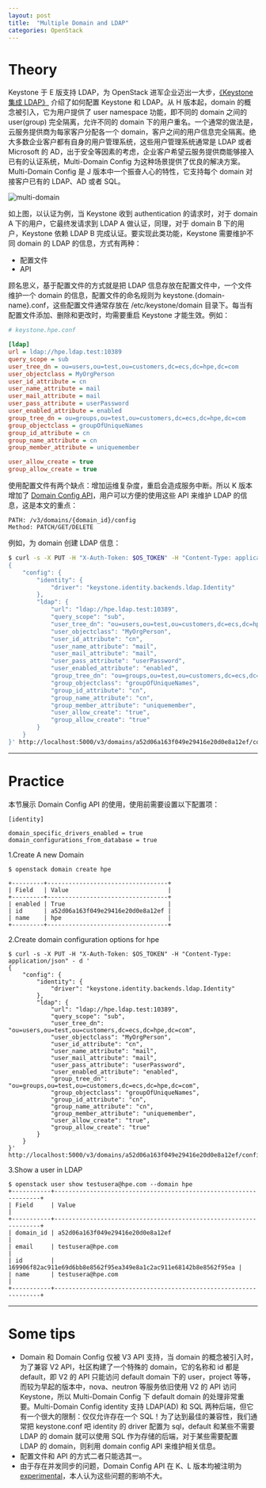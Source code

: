 ```yaml
---
layout: post
title:  "Multiple Domain and LDAP"
categories: OpenStack
---
```



# Theory

Keystone 于 E 版支持 LDAP，为 OpenStack 进军企业迈出一大步，[《Keystone 集成 LDAP》](http://wsfdl.com/openstack/2016/01/13/Keystone%E9%9B%86%E6%88%90LDAP.html) 介绍了如何配置 Keystone 和 LDAP。从 H 版本起，domain 的概念被引入，它为用户提供了 user namespace 功能，即不同的 domain 之间的 user(group) 完全隔离，允许不同的 domain 下的用户重名。一个通常的做法是，云服务提供商为每家客户分配各一个 domain，客户之间的用户信息完全隔离。绝大多数企业客户都有自身的用户管理系统，这些用户管理系统通常是 LDAP 或者 Microsoft 的 AD，出于安全等因素的考虑，企业客户希望云服务提供商能够接入已有的认证系统，Multi-Domain Config 为这种场景提供了优良的解决方案。Multi-Domain Config 是 J 版本中一个振奋人心的特性，它支持每个 domain 对接客户已有的 LDAP、AD 或者 SQL。

![multi-domain](http://wsfdl.oss-cn-qingdao.aliyuncs.com/multi-domain-overview.png)

如上图，以认证为例，当 Keystone 收到 authentication 的请求时，对于 domain A 下的用户，它最终发请求到 LDAP A 做认证，同理，对于 domain B 下的用户，Keystone 依赖 LDAP B 完成认证。要实现此类功能，Keystone 需要维护不同 domain 的 LDAP 的信息，方式有两种：

- 配置文件
- API

顾名思义，基于配置文件的方式就是把 LDAP 信息存放在配置文件中，一个文件维护一个 domain 的信息，配置文件的命名规则为 keystone.{domain-name}.conf，这些配置文件通常存放在 /etc/keystone/domain 目录下。每当有配置文件添加、删除和更改时，均需要重启 Keystone 才能生效。例如：

~~~ ini
# keystone.hpe.conf

[ldap]
url = ldap://hpe.ldap.test:10389
query_scope = sub
user_tree_dn = ou=users,ou=test,ou=customers,dc=ecs,dc=hpe,dc=com
user_objectclass = MyOrgPerson
user_id_attribute = cn
user_name_attribute = mail
user_mail_attribute = mail
user_pass_attribute = userPassword
user_enabled_attribute = enabled
group_tree_dn = ou=groups,ou=test,ou=customers,dc=ecs,dc=hpe,dc=com
group_objectclass = groupOfUniqueNames
group_id_attribute = cn
group_name_attribute = cn
group_member_attribute = uniquemember

user_allow_create = true
group_allow_create = true
~~~

使用配置文件有两个缺点：增加运维复杂度，重启会造成服务中断。所以 K 版本增加了 [Domain Config API](http://developer.openstack.org/api-ref-identity-v3.html#domains-config-v3)，用户可以方便的使用这些 API 来维护 LDAP 的信息，这是本文的重点：

~~~
PATH: /v3/domains/​{domain_id}​/config
Method: PATCH/GET/DELETE
~~~

例如，为 domain 创建 LDAP 信息：

~~~ bash
$ curl -s -X PUT -H "X-Auth-Token: $OS_TOKEN" -H "Content-Type: application/json" - d '
{
    "config": {
        "identity": {
            "driver": "keystone.identity.backends.ldap.Identity"
        },
        "ldap": {
            "url": "ldap://hpe.ldap.test:10389",
            "query_scope": "sub",
            "user_tree_dn": "ou=users,ou=test,ou=customers,dc=ecs,dc=hpe,dc=com",
            "user_objectclass": "MyOrgPerson",
            "user_id_attribute": "cn",
            "user_name_attribute": "mail",
            "user_mail_attribute": "mail",
            "user_pass_attribute": "userPassword",
            "user_enabled_attribute": "enabled",
            "group_tree_dn": "ou=groups,ou=test,ou=customers,dc=ecs,dc=hpe,dc=com",
            "group_objectclass": "groupOfUniqueNames",
            "group_id_attribute": "cn",
            "group_name_attribute": "cn",
            "group_member_attribute": "uniquemember",
            "user_allow_create": "true",
            "group_allow_create": "true"
        }
    }
}' http://localhost:5000/v3/domains/a52d06a163f049e29416e20d0e8a12ef/config
~~~

-----------

# Practice

本节展示 Domain Config API 的使用，使用前需要设置以下配置项：

~~~
[identity]

domain_specific_drivers_enabled = true
domain_configurations_from_database = true
~~~

1.Create A new Domain

~~~
$ openstack domain create hpe

+---------+----------------------------------+
| Field   | Value                            |
+---------+----------------------------------+
| enabled | True                             |
| id      | a52d06a163f049e29416e20d0e8a12ef |
| name    | hpe                              |
+---------+----------------------------------+
~~~

2.Create domain configuration options for hpe

~~~
$ curl -s -X PUT -H "X-Auth-Token: $OS_TOKEN" -H "Content-Type: application/json" - d '
{
    "config": {
        "identity": {
            "driver": "keystone.identity.backends.ldap.Identity"
        },
        "ldap": {
            "url": "ldap://hpe.ldap.test:10389",
            "query_scope": "sub",
            "user_tree_dn": "ou=users,ou=test,ou=customers,dc=ecs,dc=hpe,dc=com",
            "user_objectclass": "MyOrgPerson",
            "user_id_attribute": "cn",
            "user_name_attribute": "mail",
            "user_mail_attribute": "mail",
            "user_pass_attribute": "userPassword",
            "user_enabled_attribute": "enabled",
            "group_tree_dn": "ou=groups,ou=test,ou=customers,dc=ecs,dc=hpe,dc=com",
            "group_objectclass": "groupOfUniqueNames",
            "group_id_attribute": "cn",
            "group_name_attribute": "cn",
            "group_member_attribute": "uniquemember",
            "user_allow_create": "true",
            "group_allow_create": "true"
        }
    }
}' http://localhost:5000/v3/domains/a52d06a163f049e29416e20d0e8a12ef/config
~~~

3.Show a user in LDAP

~~~
$ openstack user show testusera@hpe.com --domain hpe
+-----------+------------------------------------------------------------------+
| Field     | Value                                                            |
+-----------+------------------------------------------------------------------+
| domain_id | a52d06a163f049e29416e20d0e8a12ef                                 |
| email     | testusera@hpe.com                                                |
| id        | 169906f82ac911e69d6bb8e8562f95ea349e8a1c2ac911e68142b8e8562f95ea |
| name      | testusera@hpe.com                                                |
+-----------+------------------------------------------------------------------+
~~~

---------

# Some tips

- Domain 和 Domain Config 仅被 V3 API 支持，当 domain 的概念被引入时，为了兼容 V2 API，社区构建了一个特殊的 domain，它的名称和 id 都是 default，即 V2 的 API 只能访问 default domain 下的 user，project 等等，而较为早起的版本中，nova、neutron 等服务依旧使用 V2 的 API 访问 Keystone，所以 Multi-Domain Config 下 default domain 的处理非常重要。Multi-Domain Config identity 支持 LDAP(AD) 和 SQL 两种后端，但它有一个很大的限制：仅仅允许存在一个 SQL！为了达到最佳的兼容性，我们通常把 keystone.conf 吧 identity 的 driver 配置为 sql，default 和某些不需要 LDAP 的 domain 就可以使用 SQL 作为存储的后端，对于某些需要配置 LDAP 的 domain，则利用 domain config API 来维护相关信息。
- 配置文件和 API 的方式二者只能选其一。
- 由于存在并发同步的问题，Domain Config API 在 K、L 版本均被注明为 [experimental](https://bugs.launchpad.net/keystone/+bug/1429557)，本人认为这些问题的影响不大。
